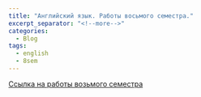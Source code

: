 ```yaml
---
title: "Английский язык. Работы восьмого семестра."
excerpt_separator: "<!--more-->"
categories:
  - Blog
tags:
  - english
  - 8sem
---
```


[Ссылка на работы возьмого семестра](https://github.com/ShadrinSpock/portfolio-herzen/tree/master/_english/8_sem)
